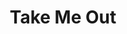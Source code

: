 ---
title: Take Me Out
poster: take-me-out.jpg
header: take-me-out-header.jpg
description: Richard Greenberg's groundbreaking play returns to Broadway
theater: Schoenfeld Theatre
original_preview: '2022-10-27'
original_opening: '2022-10-27'
preview: '2022-10-27'
opening: '2022-10-27'
closing: '2022-01-29'
tonyaward: false
criticspick: true
tags: 
  - Play
  - Off Broadway
trailer: 'https://www.youtube.com/watch?v=w31qRCJnsh0'
website: 'https://takemeoutbway.com'
tickets:
  - highlight: false
    info: https://www.telecharge.com/Broadway/Take-Me-Out
    title: $69+ Tickets
    type: regular
---